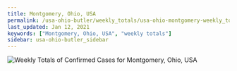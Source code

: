 ```yaml
---
title: Montgomery, Ohio, USA
permalink: /usa-ohio-butler/weekly_totals/usa-ohio-montgomery-weekly_totals.html
last_updated: Jan 12, 2021
keywords: ["Montgomery, Ohio, USA", "weekly totals"]
sidebar: usa-ohio-butler_sidebar
---
```


![Weekly Totals of Confirmed Cases for Montgomery, Ohio, USA](/covid_tracker/images/graphs/usa-ohio-montgomery-weekly_totals_graph.png)
